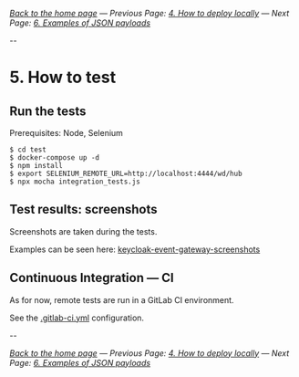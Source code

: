 _[Back to the home page](../README.md)
— Previous Page: [4. How to deploy locally](./Deploy.md)
— Next Page: [6. Examples of JSON payloads](./Examples.md)_

--

# 5. How to test


## Run the tests

Prerequisites: Node, Selenium

```shell
$ cd test
$ docker-compose up -d
$ npm install
$ export SELENIUM_REMOTE_URL=http://localhost:4444/wd/hub
$ npx mocha integration_tests.js
```

## Test results: screenshots

Screenshots are taken during the tests.

Examples can be seen here:
[keycloak-event-gateway-screenshots](https://gitlab.com/avcompris/kalisio/feathers-keycloak-listener-screenshots/)


## Continuous Integration — CI

As for now, remote
tests are run in a GitLab CI
environment.

See the [.gitlab-ci.yml](../.gitlab-ci.yml) configuration.



--

_[Back to the home page](../README.md)
— Previous Page: [4. How to deploy locally](./Deploy.md)
— Next Page: [6. Examples of JSON payloads](./Examples.md)_
